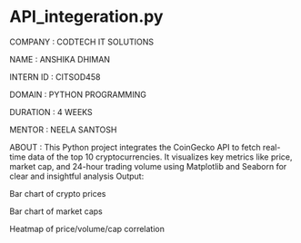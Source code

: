 # API_integeration.py

COMPANY : CODTECH IT SOLUTIONS

NAME : ANSHIKA DHIMAN

INTERN ID : CITSOD458

DOMAIN : PYTHON PROGRAMMING

DURATION : 4 WEEKS

MENTOR : NEELA SANTOSH

ABOUT :
This Python project integrates the CoinGecko API to fetch real-time data of the top 10 cryptocurrencies. It visualizes key metrics like price, market cap, and 24-hour trading volume using Matplotlib and Seaborn for clear and insightful analysis Output:

Bar chart of crypto prices 

Bar chart of market caps 

Heatmap of price/volume/cap correlation 
